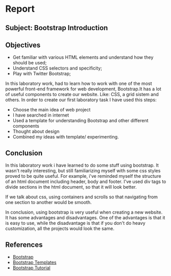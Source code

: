 # Report

## Subject: Bootstrap Introduction

## Objectives

- Get familiar with various HTML elements and understand how they should be used;
- Understand CSS selectors and specificity;
- Play with Twitter Bootstrap;

In this laboratory work, had to learn how to work with one of the most powerful front-end framework for web development, Bootstrap.It has a lot of useful components to create our website. Like: CSS, a grid sistem and others. In order to create our first laboratory task I have used this steps:

- Choose the main idea of web project
- I have searched in internet
- Used a template for understanding Bootstrap and other different components
- Thought about design
- Combined my ideas with template/ experimenting.

## Conclusion
In this laboratory work i have learned to do some stuff using bootstrap. It wasn't really interesting, but still familiarizing myself with some css styles proved to be quite useful. For example, i've reminded myself the structure of an html document including header, body and footer. I've used div tags to divide sections in the html document, so that it will look better.

If we talk about css, using containers and scrolls so that navigating from one section to another would be smooth.

In conclusion, using bootstrap is very useful when creating a new website. It has some advantages and disadvantages. One of the advantages is that it is easy to use, while the disadvantage is that if you don't do heavy customization, all the projects would look the same.

## References

- [Bootstrap](http://getbootstrap.com/) 
- [Bootstrap Templates](https://startbootstrap.com/template-categories/all/)
- [Bootstrap Tutorial](https://www.w3schools.com/bootstrap/default.asp)
